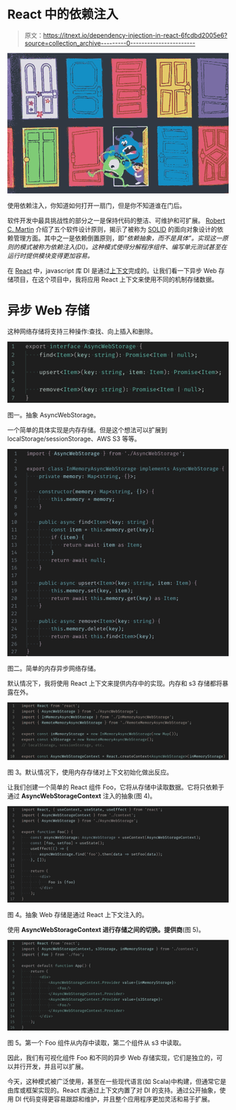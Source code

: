 # React 中的依赖注入

> 原文：<https://itnext.io/dependency-injection-in-react-6fcdbd2005e6?source=collection_archive---------0----------------------->

![](img/736bf19d3c55c487258f5b4af4a1809b.png)

使用依赖注入，你知道如何打开一扇门，但是你不知道谁在门后。

软件开发中最具挑战性的部分之一是保持代码的整洁、可维护和可扩展。 [Robert C. Martin](https://en.wikipedia.org/wiki/Robert_C._Martin) 介绍了五个软件设计原则，揭示了被称为 [SOLID](https://en.wikipedia.org/wiki/SOLID) 的面向对象设计的依赖管理方面。其中之一是依赖倒置原则，即“*依赖抽象，而不是具体”。实现这一原则的模式被称为依赖注入(DI)。这种模式使得分解程序组件、编写单元测试甚至在运行时提供模块变得更加容易。*

在 [React](https://reactjs.org/) 中，javascript 库 DI 是通过[上下文](https://reactjs.org/docs/context.html)完成的。让我们看一下异步 Web 存储项目，在这个项目中，我将应用 React 上下文来使用不同的机制存储数据。

# 异步 Web 存储

这种网络存储将支持三种操作:查找、向上插入和删除。

![](img/ef7d4dd3413afa97de1fb997d56d81f2.png)

图一。抽象 AsyncWebStorage。

一个简单的具体实现是内存存储。但是这个想法可以扩展到 localStorage/sessionStorage、AWS S3 等等。

![](img/f24355367797876537ad4cd6eb8c1e14.png)

图二。简单的内存异步网络存储。

默认情况下，我将使用 React 上下文来提供内存中的实现。内存和 s3 存储都将暴露在外。

![](img/ead974b6b58894624d2d37ea1fc89627.png)

图 3。默认情况下，使用内存存储对上下文初始化做出反应。

让我们创建一个简单的 React 组件 Foo，它将从存储中读取数据。它将只依赖于通过 **AsyncWebStorageContext** 注入的抽象(图 4)。

![](img/c82a05508135138605fe303072db1afe.png)

图 4。抽象 Web 存储是通过 React 上下文注入的。

使用 **AsyncWebStorageContext 进行存储之间的切换。提供商**(图 5)。

![](img/d329371eff20fbd560d019f9ad81e3c1.png)

图 5。第一个 Foo 组件从内存中读取，第二个组件从 s3 中读取。

因此，我们有可视化组件 Foo 和不同的异步 Web 存储实现，它们是独立的，可以并行开发，并且可以扩展。

今天，这种模式被广泛使用，甚至在一些现代语言(如 Scala)中构建，但通常它是由库或框架实现的。React 库通过上下文内置了对 DI 的支持。通过公开抽象，使用 DI 代码变得更容易跟踪和维护，并且整个应用程序更加灵活和易于扩展。